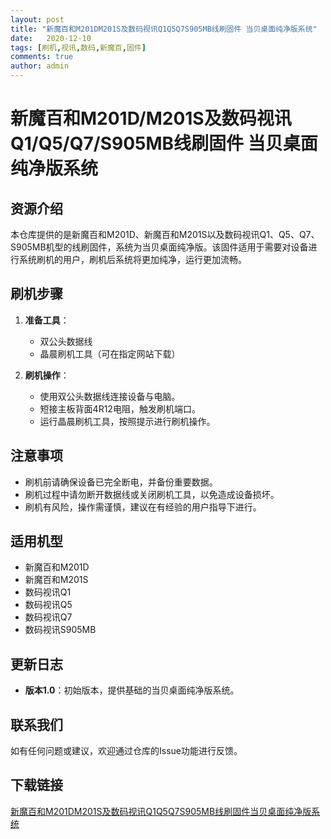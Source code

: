 ```yaml
---
layout: post
title: "新魔百和M201DM201S及数码视讯Q1Q5Q7S905MB线刷固件 当贝桌面纯净版系统"
date:   2020-12-10
tags: [刷机,视讯,数码,新魔百,固件]
comments: true
author: admin
---
```

# 新魔百和M201D/M201S及数码视讯Q1/Q5/Q7/S905MB线刷固件 当贝桌面纯净版系统

## 资源介绍

本仓库提供的是新魔百和M201D、新魔百和M201S以及数码视讯Q1、Q5、Q7、S905MB机型的线刷固件，系统为当贝桌面纯净版。该固件适用于需要对设备进行系统刷机的用户，刷机后系统将更加纯净，运行更加流畅。

## 刷机步骤

1. **准备工具**：
   - 双公头数据线
   - 晶晨刷机工具（可在指定网站下载）

2. **刷机操作**：
   - 使用双公头数据线连接设备与电脑。
   - 短接主板背面4R12电阻，触发刷机端口。
   - 运行晶晨刷机工具，按照提示进行刷机操作。

## 注意事项

- 刷机前请确保设备已完全断电，并备份重要数据。
- 刷机过程中请勿断开数据线或关闭刷机工具，以免造成设备损坏。
- 刷机有风险，操作需谨慎，建议在有经验的用户指导下进行。

## 适用机型

- 新魔百和M201D
- 新魔百和M201S
- 数码视讯Q1
- 数码视讯Q5
- 数码视讯Q7
- 数码视讯S905MB

## 更新日志

- **版本1.0**：初始版本，提供基础的当贝桌面纯净版系统。

## 联系我们

如有任何问题或建议，欢迎通过仓库的Issue功能进行反馈。

## 下载链接

[新魔百和M201DM201S及数码视讯Q1Q5Q7S905MB线刷固件当贝桌面纯净版系统](https://pan.quark.cn/s/3feb67c2cb9c)